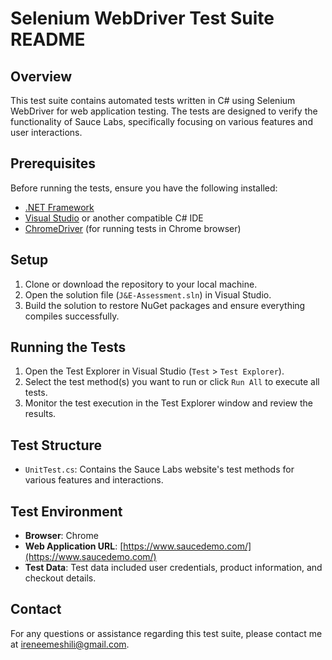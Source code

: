 
# Selenium WebDriver Test Suite README

## Overview

This test suite contains automated tests written in C# using Selenium WebDriver for web application testing. The tests are designed to verify the functionality of Sauce Labs, specifically focusing on various features and user interactions.

## Prerequisites

Before running the tests, ensure you have the following installed:

- [.NET Framework](https://dotnet.microsoft.com/download)
- [Visual Studio](https://visualstudio.microsoft.com/downloads/) or another compatible C# IDE
- [ChromeDriver](https://sites.google.com/a/chromium.org/chromedriver/downloads) (for running tests in Chrome browser)

## Setup

1. Clone or download the repository to your local machine.
2. Open the solution file (`J&E-Assessment.sln`) in Visual Studio.
3. Build the solution to restore NuGet packages and ensure everything compiles successfully.

## Running the Tests

1. Open the Test Explorer in Visual Studio (`Test` > `Test Explorer`).
2. Select the test method(s) you want to run or click `Run All` to execute all tests.
3. Monitor the test execution in the Test Explorer window and review the results.

## Test Structure

- `UnitTest.cs`: Contains the Sauce Labs website's test methods for various features and interactions.

## Test Environment

- **Browser**: Chrome
- **Web Application URL**: [https://www.saucedemo.com/](https://www.saucedemo.com/)
- **Test Data**: Test data included user credentials, product information, and checkout details.

## Contact

For any questions or assistance regarding this test suite, please contact me at ireneemeshili@gmail.com.
